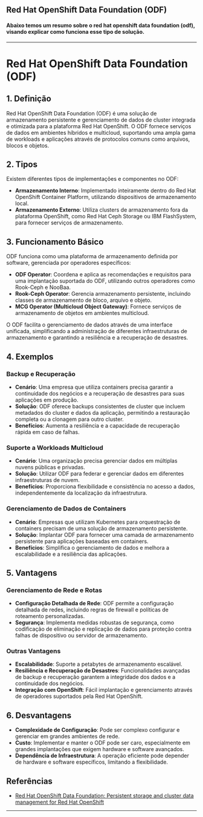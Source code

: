## Red Hat OpenShift Data Foundation (ODF)

#### Abaixo temos um resumo sobre o red hat openshift data foundation (odf), visando explicar como funciona esse tipo de solução.

---

# Red Hat OpenShift Data Foundation (ODF)

## 1. Definição

Red Hat OpenShift Data Foundation (ODF) é uma solução de armazenamento persistente e gerenciamento de dados de cluster integrada e otimizada para a plataforma Red Hat OpenShift. O ODF fornece serviços de dados em ambientes híbridos e multicloud, suportando uma ampla gama de workloads e aplicações através de protocolos comuns como arquivos, blocos e objetos.

## 2. Tipos

Existem diferentes tipos de implementações e componentes no ODF:

- **Armazenamento Interno**: Implementado inteiramente dentro do Red Hat OpenShift Container Platform, utilizando dispositivos de armazenamento local.
- **Armazenamento Externo**: Utiliza clusters de armazenamento fora da plataforma OpenShift, como Red Hat Ceph Storage ou IBM FlashSystem, para fornecer serviços de armazenamento.

## 3. Funcionamento Básico

ODF funciona como uma plataforma de armazenamento definida por software, gerenciada por operadores específicos:

- **ODF Operator**: Coordena e aplica as recomendações e requisitos para uma implantação suportada do ODF, utilizando outros operadores como Rook-Ceph e NooBaa.
- **Rook-Ceph Operator**: Gerencia armazenamento persistente, incluindo classes de armazenamento de bloco, arquivo e objeto.
- **MCG Operator (Multicloud Object Gateway)**: Fornece serviços de armazenamento de objetos em ambientes multicloud.

O ODF facilita o gerenciamento de dados através de uma interface unificada, simplificando a administração de diferentes infraestruturas de armazenamento e garantindo a resiliência e a recuperação de desastres.

## 4. Exemplos

### Backup e Recuperação

- **Cenário**: Uma empresa que utiliza containers precisa garantir a continuidade dos negócios e a recuperação de desastres para suas aplicações em produção.
- **Solução**: ODF oferece backups consistentes de cluster que incluem metadados do cluster e dados da aplicação, permitindo a restauração completa ou a clonagem para outro cluster.
- **Benefícios**: Aumenta a resiliência e a capacidade de recuperação rápida em caso de falhas.

### Suporte a Workloads Multicloud

- **Cenário**: Uma organização precisa gerenciar dados em múltiplas nuvens públicas e privadas.
- **Solução**: Utilizar ODF para federar e gerenciar dados em diferentes infraestruturas de nuvem.
- **Benefícios**: Proporciona flexibilidade e consistência no acesso a dados, independentemente da localização da infraestrutura.

### Gerenciamento de Dados de Containers

- **Cenário**: Empresas que utilizam Kubernetes para orquestração de containers precisam de uma solução de armazenamento persistente.
- **Solução**: Implantar ODF para fornecer uma camada de armazenamento persistente para aplicações baseadas em containers.
- **Benefícios**: Simplifica o gerenciamento de dados e melhora a escalabilidade e a resiliência das aplicações.

## 5. Vantagens

### Gerenciamento de Rede e Rotas

- **Configuração Detalhada de Rede**: ODF permite a configuração detalhada de redes, incluindo regras de firewall e políticas de roteamento personalizadas.
- **Segurança**: Implementa medidas robustas de segurança, como codificação de eliminação e replicação de dados para proteção contra falhas de dispositivo ou servidor de armazenamento.

### Outras Vantagens

- **Escalabilidade**: Suporte a petabytes de armazenamento escalável.
- **Resiliência e Recuperação de Desastres**: Funcionalidades avançadas de backup e recuperação garantem a integridade dos dados e a continuidade dos negócios.
- **Integração com OpenShift**: Fácil implantação e gerenciamento através de operadores suportados pela Red Hat OpenShift.

## 6. Desvantagens

- **Complexidade de Configuração**: Pode ser complexo configurar e gerenciar em grandes ambientes de rede.
- **Custo**: Implementar e manter o ODF pode ser caro, especialmente em grandes implantações que exigem hardware e software avançados.
- **Dependência de Infraestrutura**: A operação eficiente pode depender de hardware e software específicos, limitando a flexibilidade.

## Referências

- [Red Hat OpenShift Data Foundation: Persistent storage and cluster data management for Red Hat OpenShift](https://www.redhat.com/en/resources/openshift-data-foundation-datasheet)

---
